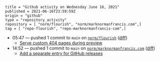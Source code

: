 ```
title = "Github activity on Wednesday June 16, 2021"
published = 2021-06-16T23:59:59Z
origin = "github"
type = "repository_activity"
repository = [ "norm/flourish", "norm/marknormanfrancis.com",]
tag = [ "repo-flourish", "repo-marknormanfrancis-com",]
```

* 05:47 — pushed 1 commit to `main` on [`norm/flourish`](https://github.com/norm/flourish) ([diff](https://github.com/norm/flourish/compare/b9ed1701ce3b331e3bcad1a49aa88d04500f47f8..2c81ec27f8d0e868337d336f85b9a7019f06e378))
  * [Serve custom 404 pages during preview](https://github.com/norm/flourish/commit/2c81ec27f8d0e868337d336f85b9a7019f06e378)
* 14:52 — pushed 1 commit to `main` on [`norm/marknormanfrancis.com`](https://github.com/norm/marknormanfrancis.com) ([diff](https://github.com/norm/marknormanfrancis.com/compare/834b2065db7dcd6836d6e9f883efe165c77245df..c3922de4f5dff866b6411ffd1e567ad423cf6afc))
  * [Add a separate entry for GitHub releases](https://github.com/norm/marknormanfrancis.com/commit/c3922de4f5dff866b6411ffd1e567ad423cf6afc)
